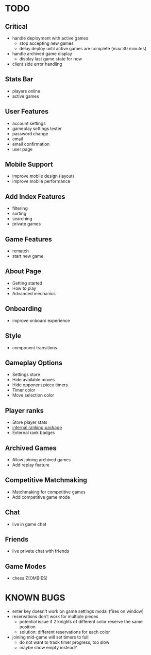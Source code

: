 # TODO

## Critical
- handle deployment with active games
  - stop accepting new games
  - delay deploy until active games are complete (max 30 minutes)
- handle archived game display
  - display last game state for now
- client side error handling

## Stats Bar
- players online
- active games

## User Features
- account settings
- gameplay settings tester
- password change
- email
- email confirmation
- user page

## Mobile Support
- improve mobile design (layout)
- improve mobile performance

## Add Index Features
- filtering
- sorting
- searching
- private games

## Game Features
- rematch
- start new game

## About Page
- Getting started
- How to play
- Advanced mechanics

## Onboarding
- improve onboard experience

## Style
- component transitions

## Gameplay Options
- Settings store
- Hide available moves
- Hide opponent piece timers
- Timer color
- Move selection color

## Player ranks
- Store player stats
- [internal ranking package](https://www.npmjs.com/package/glicko2)
- External rank badges

## Archived Games
- Allow joining archived games
- Add replay feature

## Competitive Matchmaking
- Matchmaking for competitive games
- Add competitive game mode

## Chat
- live in game chat

## Friends
- live private chat with friends

## Game Modes
- chess Z(OMBIES)

# KNOWN BUGS
- enter key doesn't work on game settings modal (fires on window)
- reservations don't work for multiple pieces
  - potential issue if 2 knights of different color reserve the same position
  - solution: different reservations for each color
- joining mid-game will set timers to full
  - do not want to track timer progress, too slow
  - maybe show empty instead?
